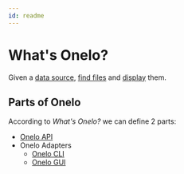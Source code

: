 ```yaml
---
id: readme
---
```


# What's Onelo?

Given a [data source](data-sources.md), [find files](find-files.md) and [display](display-files.md) them.

## Parts of Onelo

According to _What's Onelo?_ we can define 2 parts:

- [Onelo API](onelo-api.md)
- Onelo Adapters
    - [Onelo CLI](onelo-cli.md)
    - [Onelo GUI](onelo-gui.md)
